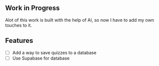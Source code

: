 ## Work in Progress

Alot of this work is built with the help of AI, so now I have to add my own touches to it.

## Features

- [ ] Add a way to save quizzes to a database
- [ ] Use Supabase for database
